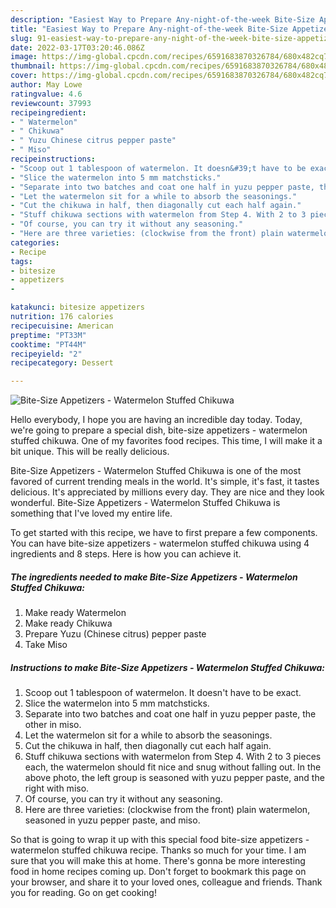 ```yaml
---
description: "Easiest Way to Prepare Any-night-of-the-week Bite-Size Appetizers - Watermelon Stuffed Chikuwa"
title: "Easiest Way to Prepare Any-night-of-the-week Bite-Size Appetizers - Watermelon Stuffed Chikuwa"
slug: 91-easiest-way-to-prepare-any-night-of-the-week-bite-size-appetizers-watermelon-stuffed-chikuwa
date: 2022-03-17T03:20:46.086Z
image: https://img-global.cpcdn.com/recipes/6591683870326784/680x482cq70/bite-size-appetizers-watermelon-stuffed-chikuwa-recipe-main-photo.jpg
thumbnail: https://img-global.cpcdn.com/recipes/6591683870326784/680x482cq70/bite-size-appetizers-watermelon-stuffed-chikuwa-recipe-main-photo.jpg
cover: https://img-global.cpcdn.com/recipes/6591683870326784/680x482cq70/bite-size-appetizers-watermelon-stuffed-chikuwa-recipe-main-photo.jpg
author: May Lowe
ratingvalue: 4.6
reviewcount: 37993
recipeingredient:
- " Watermelon"
- " Chikuwa"
- " Yuzu Chinese citrus pepper paste"
- " Miso"
recipeinstructions:
- "Scoop out 1 tablespoon of watermelon. It doesn&#39;t have to be exact."
- "Slice the watermelon into 5 mm matchsticks."
- "Separate into two batches and coat one half in yuzu pepper paste, the other in miso."
- "Let the watermelon sit for a while to absorb the seasonings."
- "Cut the chikuwa in half, then diagonally cut each half again."
- "Stuff chikuwa sections with watermelon from Step 4. With 2 to 3 pieces each, the watermelon should fit nice and snug without falling out. In the above photo, the left group is seasoned with yuzu pepper paste, and the right with miso."
- "Of course, you can try it without any seasoning."
- "Here are three varieties: (clockwise from the front) plain watermelon, seasoned in yuzu pepper paste, and miso."
categories:
- Recipe
tags:
- bitesize
- appetizers
- 

katakunci: bitesize appetizers  
nutrition: 176 calories
recipecuisine: American
preptime: "PT33M"
cooktime: "PT44M"
recipeyield: "2"
recipecategory: Dessert

---
```



![Bite-Size Appetizers - Watermelon Stuffed Chikuwa](https://img-global.cpcdn.com/recipes/6591683870326784/680x482cq70/bite-size-appetizers-watermelon-stuffed-chikuwa-recipe-main-photo.jpg)

Hello everybody, I hope you are having an incredible day today. Today, we're going to prepare a special dish, bite-size appetizers - watermelon stuffed chikuwa. One of my favorites food recipes. This time, I will make it a bit unique. This will be really delicious.

Bite-Size Appetizers - Watermelon Stuffed Chikuwa is one of the most favored of current trending meals in the world. It's simple, it's fast, it tastes delicious. It's appreciated by millions every day. They are nice and they look wonderful. Bite-Size Appetizers - Watermelon Stuffed Chikuwa is something that I've loved my entire life.




To get started with this recipe, we have to first prepare a few components. You can have bite-size appetizers - watermelon stuffed chikuwa using 4 ingredients and 8 steps. Here is how you can achieve it.

<!--inarticleads1-->

##### The ingredients needed to make Bite-Size Appetizers - Watermelon Stuffed Chikuwa:

1. Make ready  Watermelon
1. Make ready  Chikuwa
1. Prepare  Yuzu (Chinese citrus) pepper paste
1. Take  Miso




<!--inarticleads2-->

##### Instructions to make Bite-Size Appetizers - Watermelon Stuffed Chikuwa:

1. Scoop out 1 tablespoon of watermelon. It doesn&#39;t have to be exact.
1. Slice the watermelon into 5 mm matchsticks.
1. Separate into two batches and coat one half in yuzu pepper paste, the other in miso.
1. Let the watermelon sit for a while to absorb the seasonings.
1. Cut the chikuwa in half, then diagonally cut each half again.
1. Stuff chikuwa sections with watermelon from Step 4. With 2 to 3 pieces each, the watermelon should fit nice and snug without falling out. In the above photo, the left group is seasoned with yuzu pepper paste, and the right with miso.
1. Of course, you can try it without any seasoning.
1. Here are three varieties: (clockwise from the front) plain watermelon, seasoned in yuzu pepper paste, and miso.




So that is going to wrap it up with this special food bite-size appetizers - watermelon stuffed chikuwa recipe. Thanks so much for your time. I am sure that you will make this at home. There's gonna be more interesting food in home recipes coming up. Don't forget to bookmark this page on your browser, and share it to your loved ones, colleague and friends. Thank you for reading. Go on get cooking!
